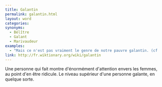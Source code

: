 ```yaml
---
title: Galantin
permalink: galantin.html
layout: word
categories:
synonyms:
  - Bélître
  - Galant
  - Marivaudeur
examples:
  - "Mais ce n'est pas vraiment le genre de notre pauvre galantin. (cf. Histoires)"
link: http://fr.wiktionary.org/wiki/galantin
---
```


Une personne qui fait montre d'énormément d'attention envers les femmes, au point d'en être ridicule. Le niveau supérieur d'une personne galante, en quelque sorte.

